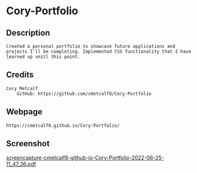 # Cory-Portfolio

## Description
    Created a personal portfolio to showcase future applications and projects I'll be completing. Implemented CSS functionality that I have learned up unitl this point.  

## Credits
    Cory Metcalf
        GitHub: https://github.com/cmetcalf8/Cory-Portfolio

## Webpage
    https://cmetcalf8.github.io/Cory-Portfolio/

## Screenshot

[screencapture-cmetcalf8-github-io-Cory-Portfolio-2022-06-25-11_47_36.pdf](https://github.com/cmetcalf8/Cory-Portfolio/files/8985313/screencapture-cmetcalf8-github-io-Cory-Portfolio-2022-06-25-11_47_36.pdf)
